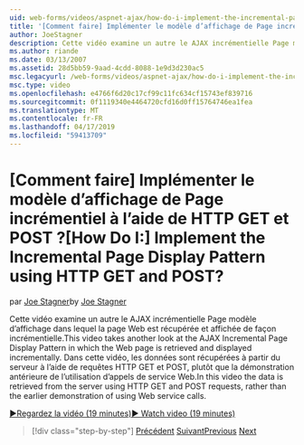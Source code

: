 ```yaml
---
uid: web-forms/videos/aspnet-ajax/how-do-i-implement-the-incremental-page-display-pattern-using-http-get-and-post
title: '[Comment faire] Implémenter le modèle d’affichage de Page incrémentiel à l’aide de HTTP GET et POST ? | Microsoft Docs'
author: JoeStagner
description: Cette vidéo examine un autre le AJAX incrémentielle Page modèle d’affichage dans lequel la page Web est récupérée et affichée de façon incrémentielle. Dans cette vidéo le...
ms.author: riande
ms.date: 03/13/2007
ms.assetid: 28d5bb59-9aad-4cdd-8088-1e9d3d230ac5
msc.legacyurl: /web-forms/videos/aspnet-ajax/how-do-i-implement-the-incremental-page-display-pattern-using-http-get-and-post
msc.type: video
ms.openlocfilehash: e4766f6d20c17cf99c11fc634cf15743ef839716
ms.sourcegitcommit: 0f1119340e4464720cfd16d0ff15764746ea1fea
ms.translationtype: MT
ms.contentlocale: fr-FR
ms.lasthandoff: 04/17/2019
ms.locfileid: "59413709"
---
```

# <a name="how-do-i-implement-the-incremental-page-display-pattern-using-http-get-and-post"></a><span data-ttu-id="7b83a-105">[Comment faire] Implémenter le modèle d’affichage de Page incrémentiel à l’aide de HTTP GET et POST ?</span><span class="sxs-lookup"><span data-stu-id="7b83a-105">[How Do I:] Implement the Incremental Page Display Pattern using HTTP GET and POST?</span></span>

<span data-ttu-id="7b83a-106">par [Joe Stagner](https://github.com/JoeStagner)</span><span class="sxs-lookup"><span data-stu-id="7b83a-106">by [Joe Stagner](https://github.com/JoeStagner)</span></span>

<span data-ttu-id="7b83a-107">Cette vidéo examine un autre le AJAX incrémentielle Page modèle d’affichage dans lequel la page Web est récupérée et affichée de façon incrémentielle.</span><span class="sxs-lookup"><span data-stu-id="7b83a-107">This video takes another look at the AJAX Incremental Page Display Pattern in which the Web page is retrieved and displayed incrementally.</span></span> <span data-ttu-id="7b83a-108">Dans cette vidéo, les données sont récupérées à partir du serveur à l’aide de requêtes HTTP GET et POST, plutôt que la démonstration antérieure de l’utilisation d’appels de service Web.</span><span class="sxs-lookup"><span data-stu-id="7b83a-108">In this video the data is retrieved from the server using HTTP GET and POST requests, rather than the earlier demonstration of using Web service calls.</span></span>

[<span data-ttu-id="7b83a-109">&#9654;Regardez la vidéo (19 minutes)</span><span class="sxs-lookup"><span data-stu-id="7b83a-109">&#9654; Watch video (19 minutes)</span></span>](https://channel9.msdn.com/Blogs/ASP-NET-Site-Videos/how-do-i-implement-the-incremental-page-display-pattern-using-http-get-and-post)

> [!div class="step-by-step"]
> <span data-ttu-id="7b83a-110">[Précédent](how-do-i-implement-the-ajax-incremental-page-display-pattern.md)
> [Suivant](how-do-i-use-the-aspnet-ajax-updateprogress-control.md)</span><span class="sxs-lookup"><span data-stu-id="7b83a-110">[Previous](how-do-i-implement-the-ajax-incremental-page-display-pattern.md)
[Next](how-do-i-use-the-aspnet-ajax-updateprogress-control.md)</span></span>

